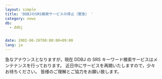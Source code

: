```yaml
---
layout: simple
title: 'DDBJのSRS検索サービスの停止（緊急）　'
category: news
db:
  - ddbj


date: 2002-06-26T00:00:00+09:00
lang: ja
---
```


急なアナウンスとなりますが，現在 DDBJ の SRS キーワード検索サービスはメンテナンスを行っております。 近日中にサービスを再開いたしますので，少々お待ちください。 皆様のご理解とご協力をお願い致します。

